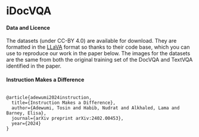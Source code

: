 # iDocVQA

<h4>Data and Licence </h4>
The datasets (under CC-BY 4.0) are available for download. They are formatted in the <a href="https://github.com/haotian-liu/LLaVA?tab=readme-ov-file#evaluation">LLaVA</a> format so thanks to their code base, which you can use to reproduce our work in the paper below.
The images for the datasets are the same from both the original training set of the DocVQA and TextVQA identified in the paper.

<h4>Instruction Makes a Difference </h4>

<pre><code>
@article{adewumi2024instruction,
  title={Instruction Makes a Difference},
  author={Adewumi, Tosin and Habib, Nudrat and Alkhaled, Lama and Barney, Elisa},
  journal={arXiv preprint arXiv:2402.00453},
  year={2024}
}
</code></pre>
